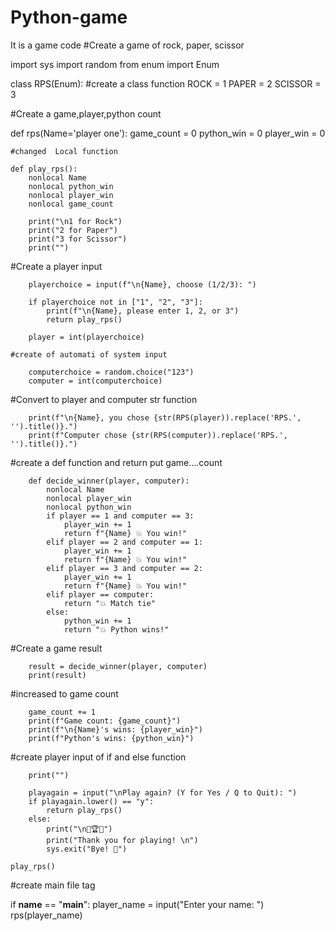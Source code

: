 # Python-game
It is a game code
  #Create a game of rock, paper, scissor

import sys
import random
from enum import Enum

class RPS(Enum):  #create a class function
    ROCK = 1
    PAPER = 2
    SCISSOR = 3

  #Create a game,player,python count

def rps(Name='player one'):
    game_count = 0
    python_win = 0
    player_win = 0

    #changed  Local function

    def play_rps():
        nonlocal Name
        nonlocal python_win
        nonlocal player_win
        nonlocal game_count

        print("\n1 for Rock")
        print("2 for Paper")
        print("3 for Scissor")
        print("")

  #Create a player input

        playerchoice = input(f"\n{Name}, choose (1/2/3): ")

        if playerchoice not in ["1", "2", "3"]:
            print(f"\n{Name}, please enter 1, 2, or 3")
            return play_rps()

        player = int(playerchoice)

    #create of automati of system input

        computerchoice = random.choice("123")
        computer = int(computerchoice)

#Convert to player and computer str function

        print(f"\n{Name}, you chose {str(RPS(player)).replace('RPS.', '').title()}.")
        print(f"Computer chose {str(RPS(computer)).replace('RPS.', '').title()}.")

#create a def function and return put game....count

        def decide_winner(player, computer):
            nonlocal Name
            nonlocal player_win
            nonlocal python_win
            if player == 1 and computer == 3:
                player_win += 1
                return f"{Name} 💥 You win!"
            elif player == 2 and computer == 1:
                player_win += 1
                return f"{Name} 💥 You win!"
            elif player == 3 and computer == 2:
                player_win += 1
                return f"{Name} 💥 You win!"
            elif player == computer:
                return "💥 Match tie"
            else:
                python_win += 1
                return "💥 Python wins!"

#Create a game result

        result = decide_winner(player, computer)
        print(result)

#increased to game count

        game_count += 1
        print(f"Game count: {game_count}")
        print(f"\n{Name}'s wins: {player_win}")
        print(f"Python's wins: {python_win}")

#create player input of if and else function

        print("")

        playagain = input("\nPlay again? (Y for Yes / Q to Quit): ")
        if playagain.lower() == "y":
            return play_rps()
        else:
            print("\n🥇🏆🥇")
            print("Thank you for playing! \n")
            sys.exit("Bye! 👋")

    play_rps()

#create main file tag

if __name__ == "__main__":
    player_name = input("Enter your name: ")
    rps(player_name)
